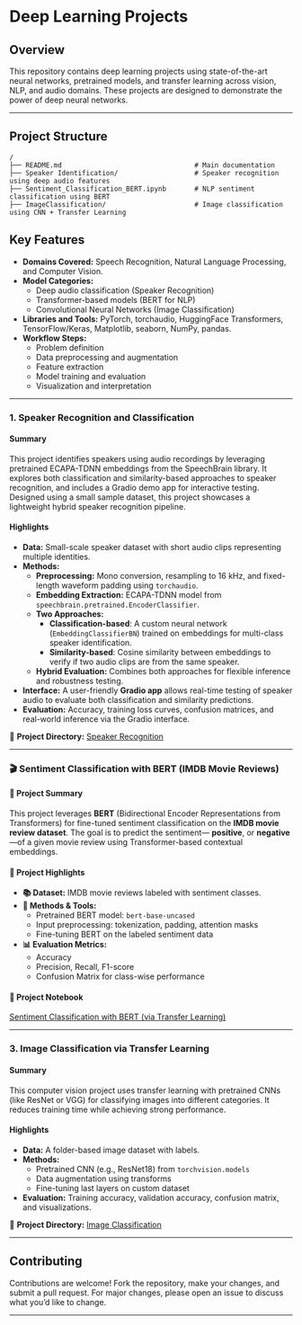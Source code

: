 # Deep Learning Projects

## **Overview**
This repository contains deep learning projects using state-of-the-art neural networks, pretrained models, and transfer learning across vision, NLP, and audio domains. These projects are designed to demonstrate the power of deep neural networks.

---

## **Project Structure**

```plaintext
/
├── README.md                                 # Main documentation
├── Speaker Identification/                   # Speaker recognition using deep audio features
├── Sentiment_Classification_BERT.ipynb       # NLP sentiment classification using BERT
├── ImageClassification/                      # Image classification using CNN + Transfer Learning

```
## **Key Features**

- **Domains Covered:** Speech Recognition, Natural Language Processing, and Computer Vision.
- **Model Categories:**
  - Deep audio classification (Speaker Recognition)
  - Transformer-based models (BERT for NLP)
  - Convolutional Neural Networks (Image Classification)
- **Libraries and Tools:** PyTorch, torchaudio, HuggingFace Transformers, TensorFlow/Keras, Matplotlib, seaborn, NumPy, pandas.
- **Workflow Steps:**
  - Problem definition
  - Data preprocessing and augmentation
  - Feature extraction
  - Model training and evaluation
  - Visualization and interpretation

---

### **1. Speaker Recognition and Classification**

#### **Summary**
This project identifies speakers using audio recordings by leveraging pretrained ECAPA-TDNN embeddings from the SpeechBrain library. It explores both classification and similarity-based approaches to speaker recognition, and includes a Gradio demo app for interactive testing. Designed using a small sample dataset, this project showcases a lightweight hybrid speaker recognition pipeline.

#### **Highlights**
- **Data:** Small-scale speaker dataset with short audio clips representing multiple identities.
- **Methods:**
  - **Preprocessing:** Mono conversion, resampling to 16 kHz, and fixed-length waveform padding using `torchaudio`.
  - **Embedding Extraction:** ECAPA-TDNN model from `speechbrain.pretrained.EncoderClassifier`.
  - **Two Approaches:**
    -  **Classification-based**: A custom neural network (`EmbeddingClassifierBN`) trained on embeddings for multi-class speaker identification.
    -  **Similarity-based**: Cosine similarity between embeddings to verify if two audio clips are from the same speaker.
  - **Hybrid Evaluation:** Combines both approaches for flexible inference and robustness testing.
- **Interface:** A user-friendly **Gradio app** allows real-time testing of speaker audio to evaluate both classification and similarity predictions.
- **Evaluation:** Accuracy, training loss curves, confusion matrices, and real-world inference via the Gradio interface.

📁 **Project Directory:** [Speaker Recognition](./Speaker%20Identification/)

---

### 🎬 Sentiment Classification with BERT (IMDB Movie Reviews)

#### 📝 **Project Summary**
This project leverages **BERT** (Bidirectional Encoder Representations from Transformers) for fine-tuned sentiment classification on the **IMDB movie review dataset**. The goal is to predict the sentiment— **positive**, or **negative**—of a given movie review using Transformer-based contextual embeddings.

#### 🚀 **Project Highlights**
- **📚 Dataset:** IMDB movie reviews labeled with sentiment classes.
- **🔧 Methods & Tools:**
  - Pretrained BERT model: `bert-base-uncased` 
  - Input preprocessing: tokenization, padding, attention masks
  - Fine-tuning BERT on the labeled sentiment data
- **📊 Evaluation Metrics:**
  - Accuracy
  - Precision, Recall, F1-score
  - Confusion Matrix for class-wise performance

#### 📁 **Project Notebook**
 [Sentiment Classification with BERT (via Transfer Learning)](./Sentiment_Classification_with_BERT_via_Transfer_Learning.ipynb)

---

### **3. Image Classification via Transfer Learning**

#### **Summary**
This computer vision project uses transfer learning with pretrained CNNs (like ResNet or VGG) for classifying images into different categories. It reduces training time while achieving strong performance.

#### **Highlights**
- **Data:** A folder-based image dataset with labels.
- **Methods:**
  - Pretrained CNN (e.g., ResNet18) from `torchvision.models`
  - Data augmentation using transforms
  - Fine-tuning last layers on custom dataset
- **Evaluation:** Training accuracy, validation accuracy, confusion matrix, and visualizations.

📁 **Project Directory:** [Image Classification](./ImageClassification/)

---

## **Contributing**

Contributions are welcome! Fork the repository, make your changes, and submit a pull request. For major changes, please open an issue to discuss what you’d like to change.

---
